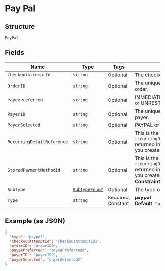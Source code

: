 
# Pay Pal

## Structure

`PayPal`

## Fields

| Name | Type | Tags | Description |
|  --- | --- | --- | --- |
| `CheckoutAttemptId` | `string` | Optional | The checkout attempt identifier. |
| `OrderID` | `string` | Optional | The unique ID associated with the order. |
| `PayeePreferred` | `string` | Optional | IMMEDIATE_PAYMENT_REQUIRED or UNRESTRICTED |
| `PayerID` | `string` | Optional | The unique ID associated with the payer. |
| `PayerSelected` | `string` | Optional | PAYPAL or PAYPAL_CREDIT |
| `RecurringDetailReference` | `string` | Optional | This is the `recurringDetailReference` returned in the response when you created the token. |
| `StoredPaymentMethodId` | `string` | Optional | This is the `recurringDetailReference` returned in the response when you created the token.<br>**Constraints**: *Maximum Length*: `64` |
| `Subtype` | [`SubtypeEnum?`](../../doc/models/subtype-enum.md) | Optional | The type of flow to initiate. |
| `Type` | `string` | Required, Constant | **paypal**<br>**Default**: `"paypal"` |

## Example (as JSON)

```json
{
  "type": "paypal",
  "checkoutAttemptId": "checkoutAttemptId2",
  "orderID": "orderID0",
  "payeePreferred": "payeePreferred6",
  "payerID": "payerID2",
  "payerSelected": "payerSelected2"
}
```

